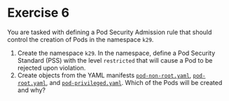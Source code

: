 # Exercise 6

You are tasked with defining a Pod Security Admission rule that should control the creation of Pods in the namespace `k29`.

1. Create the namespace `k29`. In the namespace, define a Pod Security Standard (PSS) with the level `restricted` that will cause a Pod to be rejected upon violation.
2. Create objects from the YAML manifests [`pod-non-root.yaml`](./pod-non-root.yaml), [`pod-root.yaml`](./pod-root.yaml), and [`pod-privileged.yaml`](./pod-privileged.yaml). Which of the Pods will be created and why?